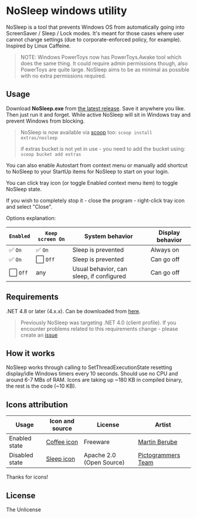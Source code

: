 # NoSleep windows utility
NoSleep is a tool that prevents Windows OS from automatically going into ScreenSaver / Sleep / Lock modes. It's meant for those cases where user cannot change settings (due to corporate-enforced policy, for example). Inspired by Linux Caffeine.

> NOTE: Windows PowerToys now has PowerToys.Awake tool which does the same thing. It could require admin permissions though, also PowerToys are quite large. NoSleep aims to be as minimal as possible with no extra permissions required.

## Usage

Download **NoSleep.exe** from [the latest release](https://github.com/CHerSun/NoSleep/releases/latest). Save it anywhere you like. Then just run it and forget. While active NoSleep will sit in Windows tray and prevent Windows from blocking.

> NoSleep is now available via [scoop](https://scoop.sh/) too: `scoop install extras/nosleep`
>
> if extras bucket is not yet in use - you need to add the bucket using: `scoop bucket add extras`

You can also enable Autostart from context menu or manually add shortcut to NoSleep to your StartUp items for NoSleep to start on your login. 

You can click tray icon (or toggle Enabled context menu item) to toggle NoSleep state.

If you wish to completely stop it - close the program - right-click tray icon and select "Close".

Options explanation:

| `Enabled`  | `Keep screen On` | System behavior | Display behavior |
|----------|----------------|--------|---------|
| ✅ `On`  | ✅ `On`             | Sleep is prevented | Always on |
| ✅ `On`  | ⬜ `Off`            | Sleep is prevented | Can go off |
| ⬜ `Off` | any | Usual behavior, can sleep, if configured |  Can go off |

## Requirements

.NET 4.8 or later (4.x.x). Can be downloaded from [here](https://dotnet.microsoft.com/en-us/download/dotnet-framework).

> Previously NoSleep was targeting .NET 4.0 (client profile). If you encounter problems related to this requirements change - please create an [issue](https://github.com/CHerSun/NoSleep/issues)

## How it works

NoSleep works through calling to SetThreadExecutionState resetting display/idle Windows timers every 10 seconds. Should use no CPU and around 6-7 MBs of RAM. Icons are taking up ~180 KB in compiled binary, the rest is the code (~10 KB).

## Icons attribution

| Usage | Icon and source | License | Artist |
|-------|-----------------|---------|--------|
| Enabled state | [Coffee icon](https://www.iconarchive.com/show/food-icons-by-martin-berube/coffee-icon.html) | Freeware | [Martin Berube](https://www.iconarchive.com/artist/martin-berube.html) |
| Disabled state | [Sleep icon](https://www.iconarchive.com/show/material-icons-by-pictogrammers/sleep-icon.html) | Apache 2.0 (Open Source) | [Pictogrammers Team](https://www.iconarchive.com/artist/pictogrammers.html) |

Thanks for icons!

## License

The Unlicense
